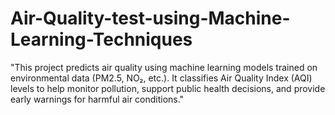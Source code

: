 # Air-Quality-test-using-Machine-Learning-Techniques
"This project predicts air quality using machine learning models trained on environmental data (PM2.5, NO₂, etc.). It classifies Air Quality Index (AQI) levels to help monitor pollution, support public health decisions, and provide early warnings for harmful air conditions."

